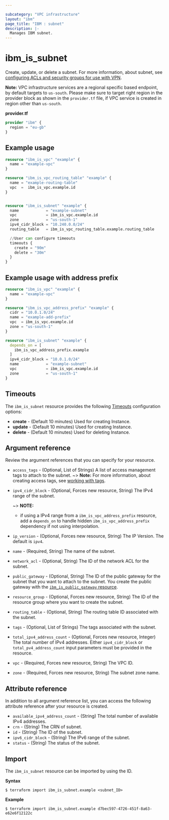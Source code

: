 ```yaml
---

subcategory: "VPC infrastructure"
layout: "ibm"
page_title: "IBM : subnet"
description: |-
  Manages IBM subnet.
---
```


# ibm_is_subnet
Create, update, or delete a subnet. For more information, about subnet, see [configuring ACLs and security groups for use with VPN](https://cloud.ibm.com/docs/vpc?topic=vpc-acls-security-groups-vpn).

**Note:** 
VPC infrastructure services are a regional specific based endpoint, by default targets to `us-south`. Please make sure to target right region in the provider block as shown in the `provider.tf` file, if VPC service is created in region other than `us-south`.

**provider.tf**

```terraform
provider "ibm" {
  region = "eu-gb"
}
```


## Example usage

```terraform
resource "ibm_is_vpc" "example" {
  name = "example-vpc"
}

resource "ibm_is_vpc_routing_table" "example" {
  name = "example-routing-table"
  vpc  =  ibm_is_vpc.example.id
}


resource "ibm_is_subnet" "example" {
  name            = "example-subnet"
  vpc             = ibm_is_vpc.example.id
  zone            = "us-south-1"
  ipv4_cidr_block = "10.240.0.0/24"
  routing_table   = ibm_is_vpc_routing_table.example.routing_table

  //User can configure timeouts
  timeouts {
    create = "90m"
    delete = "30m"
  }
}
```

## Example usage with address prefix
```terraform
resource "ibm_is_vpc" "example" {
  name = "example-vpc"
}

resource "ibm_is_vpc_address_prefix" "example" {
  cidr = "10.0.1.0/24"
  name = "example-add-prefix"
  vpc  = ibm_is_vpc.example.id
  zone = "us-south-1"
}

resource "ibm_is_subnet" "example" {
  depends_on = [
    ibm_is_vpc_address_prefix.example
  ]
  ipv4_cidr_block = "10.0.1.0/24"
  name            = "example-subnet"
  vpc             = ibm_is_vpc.example.id
  zone            = "us-south-1"
}
```


## Timeouts
The `ibm_is_subnet` resource provides the following [Timeouts](https://www.terraform.io/docs/language/resources/syntax.html) configuration options:

- **create** - (Default 10 minutes) Used for creating Instance.
- **update** - (Default 10 minutes) Used for creating Instance.
- **delete** - (Default 10 minutes) Used for deleting Instance.


## Argument reference
Review the argument references that you can specify for your resource. 

- `access_tags`  - (Optional, List of Strings) A list of access management tags to attach to the subnet. ~> **Note:** For more information, about creating access tags, see [working with tags](https://cloud.ibm.com/docs/account?topic=account-tag).
- `ipv4_cidr_block` - (Optional, Forces new resource, String) The IPv4 range of the subnet.

  ~> **NOTE:**
    - if using a IPv4 range from a `ibm_is_vpc_address_prefix` resource, add a `depends_on` to handle hidden `ibm_is_vpc_address_prefix` dependency if not using interpolation.

- `ip_version` - (Optional, Forces new resource, String) The IP Version. The default is `ipv4`.
- `name` - (Required, String) The name of the subnet.
- `network_acl` - (Optional, String) The ID of the network ACL for the subnet.
- `public_gateway` - (Optional, String) The ID of the public gateway for the subnet that you want to attach to the subnet. You create the public gateway with the [`ibm_is_public_gateway` resource](#provider-public-gateway).
- `resource_group` - (Optional, Forces new resource, String) The ID of the resource group where you want to create the subnet.
- `routing_table` - (Optional, String) The routing table ID associated with the subnet.
- `tags`  - (Optional, List of Strings) The tags associated with the subnet.
- `total_ipv4_address_count` - (Optional, Forces new resource, Integer) The total number of IPv4 addresses. Either `ipv4_cidr_block` or `total_pv4_address_count` input parameters must be provided in the resource.
- `vpc` - (Required, Forces new resource, String) The VPC ID.
- `zone` - (Required, Forces new resource, String) The subnet zone name.


## Attribute reference
In addition to all argument reference list, you can access the following attribute reference after your resource is created.

- `available_ipv4_address_count` - (String) The total number of available IPv4 addresses.
- `crn` - (String) The CRN of subnet.
- `id` - (String) The ID of the subnet.
- `ipv6_cidr_block` - (String) The IPv6 range of the subnet.
- `status` - (String) The status of the subnet.

## Import
The `ibm_is_subnet` resource can be imported by using the ID. 

**Syntax**

```
$ terraform import ibm_is_subnet.example <subnet_ID>
```

**Example**

```
$ terraform import ibm_is_subnet.example d7bec597-4726-451f-8a63-e62e6f12122c
```
